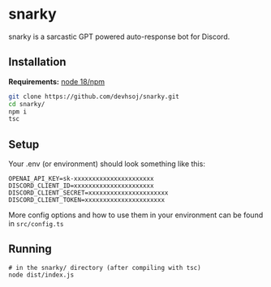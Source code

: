 # snarky

snarky is a sarcastic GPT powered auto-response bot for Discord.

## Installation

**Requirements:**  [node 18/npm](https://nodejs.org/en/download)

```bash
git clone https://github.com/devhsoj/snarky.git
cd snarky/
npm i
tsc
```

## Setup

Your .env (or environment) should look something like this:

```text
OPENAI_API_KEY=sk-xxxxxxxxxxxxxxxxxxxxxx
DISCORD_CLIENT_ID=xxxxxxxxxxxxxxxxxxxxxx
DISCORD_CLIENT_SECRET=xxxxxxxxxxxxxxxxxxxxxx
DISCORD_CLIENT_TOKEN=xxxxxxxxxxxxxxxxxxxxxx
```

More config options and how to use them in your environment can be found in `src/config.ts`

## Running

```
# in the snarky/ directory (after compiling with tsc)
node dist/index.js
```